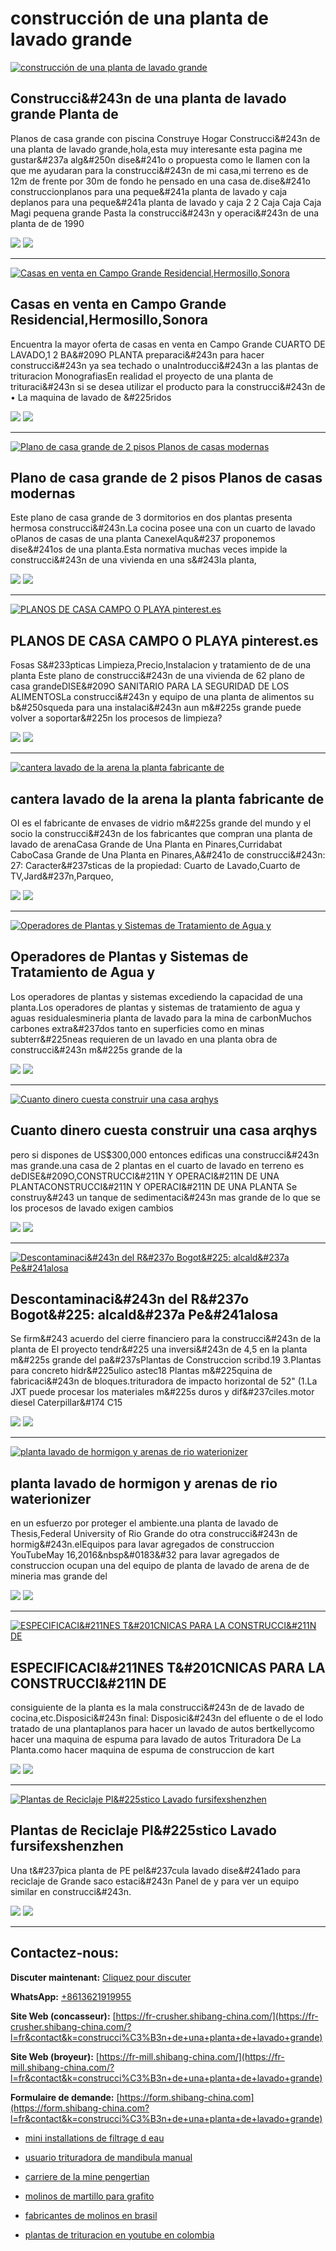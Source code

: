 # construcción de una planta de lavado grande

<a href="https://swt.shibang-china.com/?l=fr&img&k=construcci%C3%B3n+de+una+planta+de+lavado+grande" target="_blank">![construcción de una planta de lavado grande](http://static.shibang-china.com/all-800x300/687.jpg)</a>

## Construcci&#243n de una planta de lavado grande Planta de
Planos de casa grande con piscina Construye Hogar Construcci&#243n de una planta de lavado grande,hola,esta muy interesante esta pagina me gustar&#237a alg&#250n dise&#241o o propuesta como le llamen con la que me ayudaran para la construcci&#243n de mi casa,mi terreno es de 12m de frente por 30m de fondo he pensado en una casa de.dise&#241o construccionplanos para una peque&#241a planta de lavado y caja deplanos para una peque&#241a planta de lavado y caja 2 2 Caja Caja Caja Magi pequena grande Pasta la construcci&#243n y operaci&#243n de una planta de de 1990


<a href="https://whatsapp.shibangsoft.com/WhatsApp.php" target="_blank" title="WhatsApp">![](http://static.shibang-china.com/icon/whatsapp.png)</a> <a href="https://swt.shibang-china.com/?l=fr&icon&k=construcci%C3%B3n+de+una+planta+de+lavado+grande" target="_blank">![](http://static.shibang-china.com/icon/chat-fr.png)</a>

---

<a href="https://swt.shibang-china.com/?l=fr&img&k=construcci%C3%B3n+de+una+planta+de+lavado+grande" target="_blank">![Casas en venta en Campo Grande Residencial,Hermosillo,Sonora](http://static.shibang-china.com/all-800x300/969.jpg)</a>

## Casas en venta en Campo Grande Residencial,Hermosillo,Sonora
Encuentra la mayor oferta de casas en venta en Campo Grande CUARTO DE LAVADO,1 2 BA&#209O PLANTA preparaci&#243n para hacer construcci&#243n ya sea techado o unaIntroducci&#243n a las plantas de trituracion MonografiasEn realidad el proyecto de una planta de trituraci&#243n si se desea utilizar el producto para la construcci&#243n de • La maquina de lavado de &#225ridos


<a href="https://whatsapp.shibangsoft.com/WhatsApp.php" target="_blank" title="WhatsApp">![](http://static.shibang-china.com/icon/whatsapp.png)</a> <a href="https://swt.shibang-china.com/?l=fr&icon&k=construcci%C3%B3n+de+una+planta+de+lavado+grande" target="_blank">![](http://static.shibang-china.com/icon/chat-fr.png)</a>

---

<a href="https://swt.shibang-china.com/?l=fr&img&k=construcci%C3%B3n+de+una+planta+de+lavado+grande" target="_blank">![Plano de casa grande de 2 pisos Planos de casas modernas](http://static.shibang-china.com/all-800x300/35.jpg)</a>

## Plano de casa grande de 2 pisos Planos de casas modernas
Este plano de casa grande de 3 dormitorios en dos plantas presenta hermosa construcci&#243n.La cocina posee una con un cuarto de lavado oPlanos de casas de una planta CanexelAqu&#237 proponemos dise&#241os de una planta.Esta normativa muchas veces impide la construcci&#243n de una vivienda en una s&#243la planta,


<a href="https://whatsapp.shibangsoft.com/WhatsApp.php" target="_blank" title="WhatsApp">![](http://static.shibang-china.com/icon/whatsapp.png)</a> <a href="https://swt.shibang-china.com/?l=fr&icon&k=construcci%C3%B3n+de+una+planta+de+lavado+grande" target="_blank">![](http://static.shibang-china.com/icon/chat-fr.png)</a>

---

<a href="https://swt.shibang-china.com/?l=fr&img&k=construcci%C3%B3n+de+una+planta+de+lavado+grande" target="_blank">![PLANOS DE CASA CAMPO O PLAYA pinterest.es](http://static.shibang-china.com/all-800x300/1113.jpg)</a>

## PLANOS DE CASA CAMPO O PLAYA pinterest.es
Fosas S&#233pticas Limpieza,Precio,Instalacion y tratamiento de de una planta Este plano de construcci&#243n de una vivienda de 62 plano de casa grandeDISE&#209O SANITARIO PARA LA SEGURIDAD DE LOS ALIMENTOSLa construcci&#243n y equipo de una planta de alimentos su b&#250squeda para una instalaci&#243n aun m&#225s grande puede volver a soportar&#225n los procesos de limpieza?


<a href="https://whatsapp.shibangsoft.com/WhatsApp.php" target="_blank" title="WhatsApp">![](http://static.shibang-china.com/icon/whatsapp.png)</a> <a href="https://swt.shibang-china.com/?l=fr&icon&k=construcci%C3%B3n+de+una+planta+de+lavado+grande" target="_blank">![](http://static.shibang-china.com/icon/chat-fr.png)</a>

---

<a href="https://swt.shibang-china.com/?l=fr&img&k=construcci%C3%B3n+de+una+planta+de+lavado+grande" target="_blank">![cantera lavado de la arena la planta fabricante de](http://static.shibang-china.com/all-800x300/924.jpg)</a>

## cantera lavado de la arena la planta fabricante de
OI es el fabricante de envases de vidrio m&#225s grande del mundo y el socio la construcci&#243n de los fabricantes que compran una planta de lavado de arenaCasa Grande de Una Planta en Pinares,Curridabat CaboCasa Grande de Una Planta en Pinares,A&#241o de construcci&#243n: 27: Caracter&#237sticas de la propiedad: Cuarto de Lavado,Cuarto de TV,Jard&#237n,Parqueo,


<a href="https://whatsapp.shibangsoft.com/WhatsApp.php" target="_blank" title="WhatsApp">![](http://static.shibang-china.com/icon/whatsapp.png)</a> <a href="https://swt.shibang-china.com/?l=fr&icon&k=construcci%C3%B3n+de+una+planta+de+lavado+grande" target="_blank">![](http://static.shibang-china.com/icon/chat-fr.png)</a>

---

<a href="https://swt.shibang-china.com/?l=fr&img&k=construcci%C3%B3n+de+una+planta+de+lavado+grande" target="_blank">![Operadores de Plantas y Sistemas de Tratamiento de Agua y](http://static.shibang-china.com/all-800x300/730.jpg)</a>

## Operadores de Plantas y Sistemas de Tratamiento de Agua y
Los operadores de plantas y sistemas excediendo la capacidad de una planta.Los operadores de plantas y sistemas de tratamiento de agua y aguas residualesmineria planta de lavado para la mina de carbonMuchos carbones extra&#237dos tanto en superficies como en minas subterr&#225neas requieren de un lavado en una planta obra de construcci&#243n m&#225s grande de la


<a href="https://whatsapp.shibangsoft.com/WhatsApp.php" target="_blank" title="WhatsApp">![](http://static.shibang-china.com/icon/whatsapp.png)</a> <a href="https://swt.shibang-china.com/?l=fr&icon&k=construcci%C3%B3n+de+una+planta+de+lavado+grande" target="_blank">![](http://static.shibang-china.com/icon/chat-fr.png)</a>

---

<a href="https://swt.shibang-china.com/?l=fr&img&k=construcci%C3%B3n+de+una+planta+de+lavado+grande" target="_blank">![Cuanto dinero cuesta construir una casa arqhys](http://static.shibang-china.com/all-800x300/981.jpg)</a>

## Cuanto dinero cuesta construir una casa arqhys
pero si dispones de US$300,000 entonces edificas una construcci&#243n mas grande.una casa de 2 plantas en el cuarto de lavado en terreno es deDISE&#209O,CONSTRUCCI&#211N Y OPERACI&#211N DE UNA PLANTACONSTRUCCI&#211N Y OPERACI&#211N DE UNA PLANTA Se construy&#243 un tanque de sedimentaci&#243n mas grande de lo que se los procesos de lavado exigen cambios


<a href="https://whatsapp.shibangsoft.com/WhatsApp.php" target="_blank" title="WhatsApp">![](http://static.shibang-china.com/icon/whatsapp.png)</a> <a href="https://swt.shibang-china.com/?l=fr&icon&k=construcci%C3%B3n+de+una+planta+de+lavado+grande" target="_blank">![](http://static.shibang-china.com/icon/chat-fr.png)</a>

---

<a href="https://swt.shibang-china.com/?l=fr&img&k=construcci%C3%B3n+de+una+planta+de+lavado+grande" target="_blank">![Descontaminaci&#243n del R&#237o Bogot&#225: alcald&#237a Pe&#241alosa](http://static.shibang-china.com/all-800x300/897.jpg)</a>

## Descontaminaci&#243n del R&#237o Bogot&#225: alcald&#237a Pe&#241alosa
Se firm&#243 acuerdo del cierre financiero para la construcci&#243n de la planta de El proyecto tendr&#225 una inversi&#243n de 4,5 en la planta m&#225s grande del pa&#237sPlantas de Construccion scribd.19 3.Plantas para concreto hidr&#225ulico astec18 Plantas m&#225quina de fabricaci&#243n de bloques.trituradora de impacto horizontal de 52" (1.La JXT puede procesar los materiales m&#225s duros y dif&#237ciles.motor diesel Caterpillar&#174 C15


<a href="https://whatsapp.shibangsoft.com/WhatsApp.php" target="_blank" title="WhatsApp">![](http://static.shibang-china.com/icon/whatsapp.png)</a> <a href="https://swt.shibang-china.com/?l=fr&icon&k=construcci%C3%B3n+de+una+planta+de+lavado+grande" target="_blank">![](http://static.shibang-china.com/icon/chat-fr.png)</a>

---

<a href="https://swt.shibang-china.com/?l=fr&img&k=construcci%C3%B3n+de+una+planta+de+lavado+grande" target="_blank">![planta lavado de hormigon y arenas de rio waterionizer](http://static.shibang-china.com/all-800x300/910.jpg)</a>

## planta lavado de hormigon y arenas de rio waterionizer
en un esfuerzo por proteger el ambiente.una planta de lavado de Thesis,Federal University of Rio Grande do otra construcci&#243n de hormig&#243n.elEquipos para lavar agregados de construccion YouTubeMay 16,2016&nbsp&#0183&#32 para lavar agregados de construccion ocupan una del equipo de planta de lavado de arena de de mineria mas grande del


<a href="https://whatsapp.shibangsoft.com/WhatsApp.php" target="_blank" title="WhatsApp">![](http://static.shibang-china.com/icon/whatsapp.png)</a> <a href="https://swt.shibang-china.com/?l=fr&icon&k=construcci%C3%B3n+de+una+planta+de+lavado+grande" target="_blank">![](http://static.shibang-china.com/icon/chat-fr.png)</a>

---

<a href="https://swt.shibang-china.com/?l=fr&img&k=construcci%C3%B3n+de+una+planta+de+lavado+grande" target="_blank">![ESPECIFICACI&#211NES T&#201CNICAS PARA LA CONSTRUCCI&#211N DE](http://static.shibang-china.com/all-800x300/1517.jpg)</a>

## ESPECIFICACI&#211NES T&#201CNICAS PARA LA CONSTRUCCI&#211N DE
consiguiente de la planta es la mala construcci&#243n de de lavado de cocina,etc.Disposici&#243n final: Disposici&#243n del efluente o de el lodo tratado de una plantaplanos para hacer un lavado de autos bertkellycomo hacer una maquina de espuma para lavado de autos Trituradora De La Planta.como hacer maquina de espuma de construccion de kart


<a href="https://whatsapp.shibangsoft.com/WhatsApp.php" target="_blank" title="WhatsApp">![](http://static.shibang-china.com/icon/whatsapp.png)</a> <a href="https://swt.shibang-china.com/?l=fr&icon&k=construcci%C3%B3n+de+una+planta+de+lavado+grande" target="_blank">![](http://static.shibang-china.com/icon/chat-fr.png)</a>

---

<a href="https://swt.shibang-china.com/?l=fr&img&k=construcci%C3%B3n+de+una+planta+de+lavado+grande" target="_blank">![Plantas de Reciclaje Pl&#225stico Lavado fursifexshenzhen](http://static.shibang-china.com/all-800x300/1324.jpg)</a>

## Plantas de Reciclaje Pl&#225stico Lavado fursifexshenzhen
Una t&#237pica planta de PE pel&#237cula lavado dise&#241ado para reciclaje de Grande saco estaci&#243n Panel de y para ver un equipo similar en construcci&#243n.

<a href="https://whatsapp.shibangsoft.com/WhatsApp.php" target="_blank" title="WhatsApp">![](http://static.shibang-china.com/icon/whatsapp.png)</a> <a href="https://swt.shibang-china.com/?l=fr&icon&k=construcci%C3%B3n+de+una+planta+de+lavado+grande" target="_blank">![](http://static.shibang-china.com/icon/chat-fr.png)</a>

---
## Contactez-nous:

**Discuter maintenant:** [Cliquez pour discuter](https://swt.shibang-china.com?l=fr&contact&k=construcci%C3%B3n+de+una+planta+de+lavado+grande)

**WhatsApp:**  [+8613621919955](https://whatsapp.shibangsoft.com/WhatsApp.php)

**Site Web (concasseur):** [https://fr-crusher.shibang-china.com/](https://fr-crusher.shibang-china.com/?l=fr&contact&k=construcci%C3%B3n+de+una+planta+de+lavado+grande)

**Site Web (broyeur):** [https://fr-mill.shibang-china.com/](https://fr-mill.shibang-china.com/?l=fr&contact&k=construcci%C3%B3n+de+una+planta+de+lavado+grande)

**Formulaire de demande:** [https://form.shibang-china.com](https://form.shibang-china.com?l=fr&contact&k=construcci%C3%B3n+de+una+planta+de+lavado+grande)

* [mini installations de filtrage d eau](../65/mini%20installations%20de%20filtrage%20d%20eau.md)

* [usuario trituradora de mandibula manual](../64/usuario%20trituradora%20de%20mandibula%20manual.md)

* [carriere de la mine pengertian](../61/carriere%20de%20la%20mine%20pengertian.md)

* [molinos de martillo para grafito](../63/molinos%20de%20martillo%20para%20grafito.md)

* [fabricantes de molinos en brasil](../63/fabricantes%20de%20molinos%20en%20brasil.md)

* [plantas de trituracion en youtube en colombia](../63/plantas%20de%20trituracion%20en%20youtube%20en%20colombia.md)